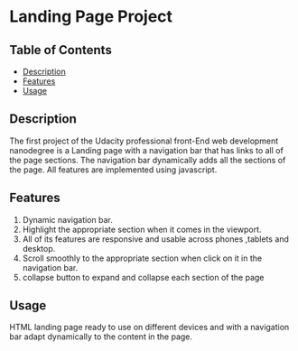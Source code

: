 # Landing Page Project

## Table of Contents

* [Description](#description)
* [Features](#features)
* [Usage](#usage)


## Description
The first project of the Udacity professional front-End web development nanodegree is a Landing page with a navigation bar that has links to all
of the page sections. The navigation bar dynamically adds all the sections of the page. All features are implemented using javascript.

## Features
1. Dynamic navigation bar. 
2. Highlight the appropriate section when it comes in the viewport.
3. All of its features are responsive and usable across phones ,tablets and desktop.
4. Scroll smoothly to the  appropriate section when click on it in the navigation bar.
5. collapse button to expand and collapse each section of the page 

## Usage
HTML landing page ready to use on different devices and with a navigation bar adapt dynamically to the content in the page.

